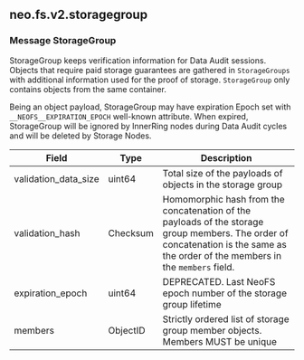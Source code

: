 ## neo.fs.v2.storagegroup




### Message StorageGroup

StorageGroup keeps verification information for Data Audit sessions. Objects
that require paid storage guarantees are gathered in `StorageGroups` with
additional information used for the proof of storage. `StorageGroup` only
contains objects from the same container.

Being an object payload, StorageGroup may have expiration Epoch set with
`__NEOFS__EXPIRATION_EPOCH` well-known attribute. When expired, StorageGroup
will be ignored by InnerRing nodes during Data Audit cycles and will be
deleted by Storage Nodes.

| Field | Type | Description |
| ----- | ---- | ----------- |
| validation_data_size | uint64 | Total size of the payloads of objects in the storage group |
| validation_hash | Checksum | Homomorphic hash from the concatenation of the payloads of the storage group members. The order of concatenation is the same as the order of the members in the `members` field. |
| expiration_epoch | uint64 | DEPRECATED. Last NeoFS epoch number of the storage group lifetime |
| members | ObjectID | Strictly ordered list of storage group member objects. Members MUST be unique |
     
